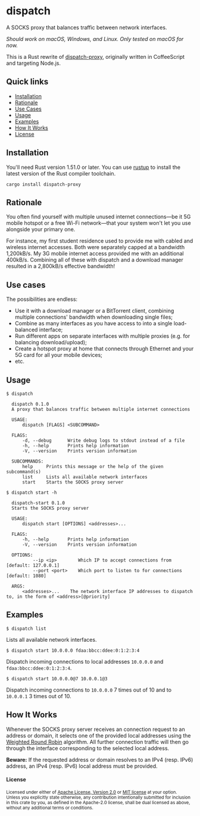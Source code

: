 # dispatch

A SOCKS proxy that balances traffic between network interfaces.

_Should work on macOS, Windows, and Linux. Only tested on macOS for now._

This is a Rust rewrite of [dispatch-proxy](https://github.com/alexkirsz/dispatch-proxy), originally written in CoffeeScript and targeting Node.js.

## Quick links

- [Installation](#installation)
- [Rationale](#rationale)
- [Use Cases](#use-cases)
- [Usage](#usage)
- [Examples](#examples)
- [How It Works](#how-it-works)
- [License](#license)

## Installation

You'll need Rust version 1.51.0 or later. You can use [rustup](https://rustup.rs/) to install the latest version of the Rust compiler toolchain.

```
cargo install dispatch-proxy
```

## Rationale

You often find yourself with multiple unused internet connections—be it 5G mobile hotspot or a free Wi-Fi network—that your system won't let you use alongside your primary one.

For instance, my first student residence used to provide me with cabled and wireless internet accesses. Both were separately capped at a bandwidth 1,200kB/s. My 3G mobile internet access provided me with an additional 400kB/s. Combining all of these with dispatch and a download manager resulted in a 2,800kB/s effective bandwidth!

## Use cases

The possibilities are endless:

- Use it with a download manager or a BitTorrent client, combining multiple connections' bandwidth when downloading single files;
- Combine as many interfaces as you have access to into a single load-balanced interface;
- Run different apps on separate interfaces with multiple proxies (e.g. for balancing download/upload);
- Create a hotspot proxy at home that connects through Ethernet and your 5G card for all your mobile devices;
- etc.

## Usage

```
$ dispatch

  dispatch 0.1.0
  A proxy that balances traffic between multiple internet connections

  USAGE:
      dispatch [FLAGS] <SUBCOMMAND>

  FLAGS:
      -d, --debug      Write debug logs to stdout instead of a file
      -h, --help       Prints help information
      -V, --version    Prints version information

  SUBCOMMANDS:
      help     Prints this message or the help of the given subcommand(s)
      list     Lists all available network interfaces
      start    Starts the SOCKS proxy server
```

```
$ dispatch start -h

  dispatch-start 0.1.0
  Starts the SOCKS proxy server

  USAGE:
      dispatch start [OPTIONS] <addresses>...

  FLAGS:
      -h, --help       Prints help information
      -V, --version    Prints version information

  OPTIONS:
          --ip <ip>        Which IP to accept connections from [default: 127.0.0.1]
          --port <port>    Which port to listen to for connections [default: 1080]

  ARGS:
      <addresses>...    The network interface IP addresses to dispatch to, in the form of <address>[@priority]
```

## Examples

```
$ dispatch list
```

Lists all available network interfaces.

```
$ dispatch start 10.0.0.0 fdaa:bbcc:ddee:0:1:2:3:4
```

Dispatch incoming connections to local addresses `10.0.0.0` and `fdaa:bbcc:ddee:0:1:2:3:4`.

```
$ dispatch start 10.0.0.0@7 10.0.0.1@3
```

Dispatch incoming connections to `10.0.0.0` 7 times out of 10 and to `10.0.0.1` 3 times out of 10.

## How It Works

Whenever the SOCKS proxy server receives an connection request to an address or domain, it selects one of the provided local addresses using the [Weighted Round Robin](https://en.wikipedia.org/wiki/Weighted_round_robin) algorithm. All further connection traffic will then go through the interface corresponding to the selected local address.

**Beware:** If the requested address or domain resolves to an IPv4 (resp. IPv6) address, an IPv4 (resp. IPv6) local address must be provided.

#### License

<sup>
Licensed under either of <a href="LICENSE-APACHE">Apache License, Version
2.0</a> or <a href="LICENSE-MIT">MIT license</a> at your option.
</sup>

<br>

<sub>
Unless you explicitly state otherwise, any contribution intentionally submitted
for inclusion in this crate by you, as defined in the Apache-2.0 license, shall
be dual licensed as above, without any additional terms or conditions.
</sub>
